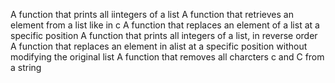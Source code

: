A function that prints all iintegers of a list
A function that retrieves an element from a list like in c
A function that replaces an element of a list at a specific position
A function that prints all integers of a list, in reverse order
A function that replaces an element in alist at a specific position
  without modifying the original list
A function that removes all charcters c and C from a string
